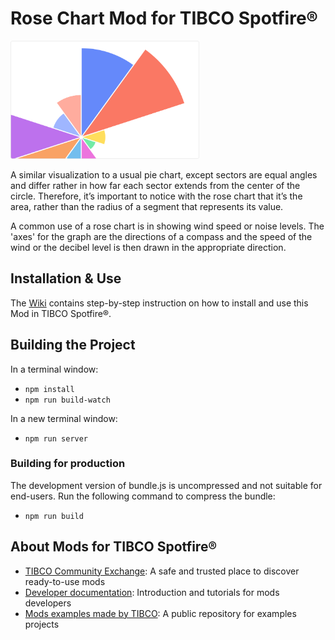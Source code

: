 # Rose Chart Mod for TIBCO Spotfire®

<img src="assets/rose.png" width="60%"/>

A similar visualization to a usual pie chart, except sectors are equal angles and differ rather in how far each sector extends from the center of the circle. Therefore, it’s important to notice with the rose chart that it’s the area, rather than the radius of a segment that represents its value.

A common use of a rose chart is in showing wind speed or noise levels. The 'axes' for the graph are the directions of a compass and the speed of the wind or the decibel level is then drawn in the appropriate direction.

## Installation & Use

The [Wiki](https://github.com/TIBCOSoftware/spotfire-mod-rose/wiki) contains step-by-step instruction on how to install and use this Mod in TIBCO Spotfire®.

## Building the Project

In a terminal window:
- `npm install`
- `npm run build-watch`

In a new terminal window:
- `npm run server`

### Building for production

The development version of bundle.js is uncompressed and not suitable for end-users. Run the following command to compress the bundle:
- `npm run build`

## About Mods for TIBCO Spotfire®
-   [TIBCO Community Exchange](https://community.tibco.com/s/global-search/%40uri#q=mod%20for%20tibco%20spotfire&t=Exchange&sort=date%20descending): A safe and trusted place to discover ready-to-use mods
-   [Developer documentation](https://tibcosoftware.github.io/spotfire-mods/docs/): Introduction and tutorials for mods developers
-   [Mods examples made by TIBCO](https://github.com/TIBCOSoftware/spotfire-mods/releases/latest): A public repository for examples projects
